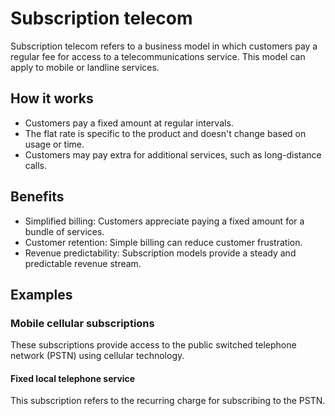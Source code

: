 # Subscription telecom

Subscription telecom refers to a business model in which customers pay a regular fee for access to a telecommunications service. This model can apply to mobile or landline services.

## How it works
- Customers pay a fixed amount at regular intervals. 
- The flat rate is specific to the product and doesn't change based on usage or time. 
- Customers may pay extra for additional services, such as long-distance calls. 

## Benefits 
- Simplified billing: Customers appreciate paying a fixed amount for a bundle of services.
- Customer retention: Simple billing can reduce customer frustration.
- Revenue predictability: Subscription models provide a steady and predictable revenue stream.

## Examples
### Mobile cellular subscriptions
These subscriptions provide access to the public switched telephone network (PSTN) using cellular technology. 
#### Fixed local telephone service
This subscription refers to the recurring charge for subscribing to the PSTN.